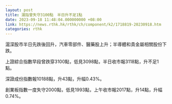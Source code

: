 ```yaml
---
layout: post
title: 滬指曾失守3100點　半日升不足1點
date: 2023-09-18 11:48:04.000000000 +08:00
link: https://news.rthk.hk/rthk/ch/component/k2/1718819-20230918.htm
categories: rthk
---
```


滬深股市半日先跌後回升，汽車零部件、醫藥股上升；半導體和貴金屬相關股份下跌。

上證綜合指數早段曾跌穿3100點，低見3098點，半日收市報3118點，升不足1點。

深證成份指數報10188點，升43點，升幅0.43%。

創業板指數一度失守2000點，低見1993點，上午收市報2017點，升14點，升幅0.74%。
